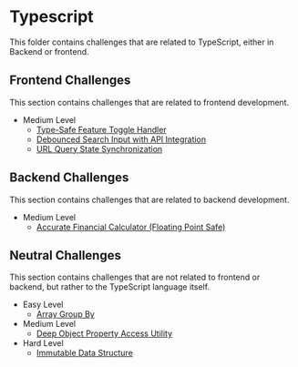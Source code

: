 # Typescript

This folder contains challenges that are related to TypeScript, either in Backend or frontend.

## Frontend Challenges

This section contains challenges that are related to frontend development.

- Medium Level
  - [Type-Safe Feature Toggle Handler](./frontend/type-safe-feature-toggle-handler.md)
  - [Debounced Search Input with API Integration](./frontend/debounced-search-input-api.md)
  - [URL Query State Synchronization](./frontend/url-query-state-sync.md)

## Backend Challenges

This section contains challenges that are related to backend development.

- Medium Level
  - [Accurate Financial Calculator (Floating Point Safe)](./neutral/accurate-financial-calculator.md)

## Neutral Challenges

This section contains challenges that are not related to frontend or backend, but rather to the TypeScript language itself.

- Easy Level
  - [Array Group By](./neutral/array-group-by.md)
- Medium Level
  - [Deep Object Property Access Utility](./neutral/deep-object-property-access.md)
- Hard Level
  - [Immutable Data Structure](./neutral/immutable-data-structure.md)
